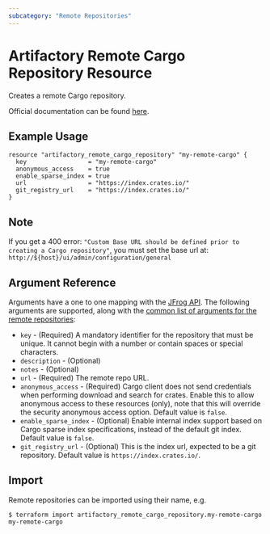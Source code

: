 ```yaml
---
subcategory: "Remote Repositories"
---
```

# Artifactory Remote Cargo Repository Resource

Creates a remote Cargo repository.

Official documentation can be found [here](https://www.jfrog.com/confluence/display/JFROG/Cargo+Registry).

## Example Usage

```hcl
resource "artifactory_remote_cargo_repository" "my-remote-cargo" {
  key                 = "my-remote-cargo"
  anonymous_access    = true
  enable_sparse_index = true
  url                 = "https://index.crates.io/"
  git_registry_url    = "https://index.crates.io/"
}
```
## Note
If you get a 400 error: `"Custom Base URL should be defined prior to creating a Cargo repository"`,
you must set the base url at: `http://${host}/ui/admin/configuration/general`

## Argument Reference

Arguments have a one to one mapping with the [JFrog API](https://www.jfrog.com/confluence/display/RTF/Repository+Configuration+JSON).
The following arguments are supported, along with the [common list of arguments for the remote repositories](remote.md):

* `key` - (Required) A mandatory identifier for the repository that must be unique. It cannot begin with a number or
  contain spaces or special characters.
* `description` - (Optional)
* `notes` - (Optional)
* `url` - (Required) The remote repo URL.
* `anonymous_access` - (Required) Cargo client does not send credentials when performing download and search for crates. Enable this to allow anonymous access to these resources (only), note that this will override the security anonymous access option. Default value is `false`.
* `enable_sparse_index` - (Optional) Enable internal index support based on Cargo sparse index specifications, instead of the default git index. Default value is `false`.
* `git_registry_url` - (Optional) This is the index url, expected to be a git repository. Default value is `https://index.crates.io/`.


## Import

Remote repositories can be imported using their name, e.g.
```
$ terraform import artifactory_remote_cargo_repository.my-remote-cargo my-remote-cargo
```
